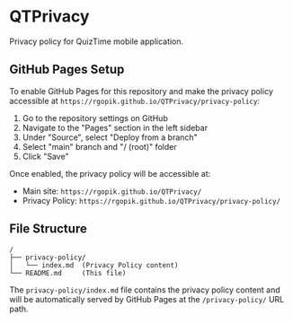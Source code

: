 # QTPrivacy

Privacy policy for QuizTime mobile application.

## GitHub Pages Setup

To enable GitHub Pages for this repository and make the privacy policy accessible at `https://rgopik.github.io/QTPrivacy/privacy-policy`:

1. Go to the repository settings on GitHub
2. Navigate to the "Pages" section in the left sidebar
3. Under "Source", select "Deploy from a branch"
4. Select "main" branch and "/ (root)" folder
5. Click "Save"

Once enabled, the privacy policy will be accessible at:
- Main site: `https://rgopik.github.io/QTPrivacy/`
- Privacy Policy: `https://rgopik.github.io/QTPrivacy/privacy-policy/`

## File Structure

```
/
├── privacy-policy/
│   └── index.md  (Privacy Policy content)
└── README.md     (This file)
```

The `privacy-policy/index.md` file contains the privacy policy content and will be automatically served by GitHub Pages at the `/privacy-policy/` URL path.